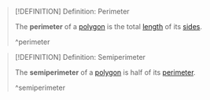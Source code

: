 >[!DEFINITION] Definition: Perimeter
>
>The **perimeter** of a [polygon](Polygon.md) is the total [length](../../Curves/Arcs/Arc%20Length.md) of its [sides](Polygon.md).
>
>^perimeter
>

>[!DEFINITION] Definition: Semiperimeter
>
>The **semiperimeter** of a [polygon](Polygon.md) is half of its [perimeter](Perimeter%20and%20Semiperimeter.md).
>
>^semiperimeter
>